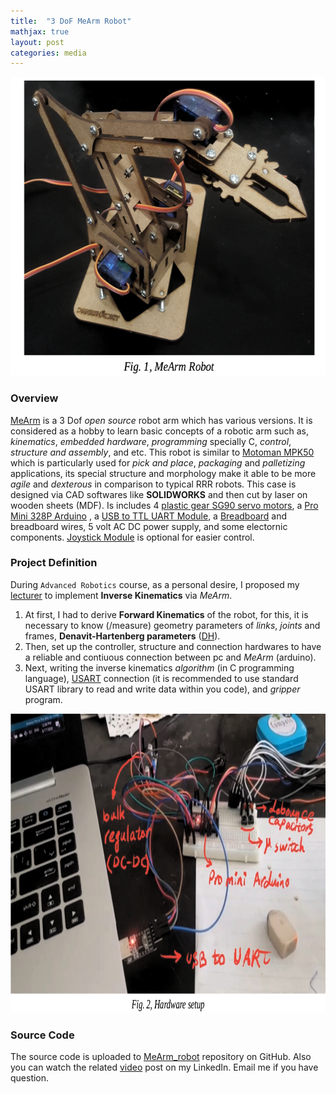 ```yaml
---
title:  "3 DoF MeArm Robot"
mathjax: true
layout: post
categories: media
---
```


<p style="text-align:center;">
    <img width="608" height="478" src="/img/MeArm/MeArm_robot.png" alt="MeArm robot">
</p>

### Overview

[MeArm](https://mearm.com) is a 3 Dof _open source_ robot arm which has various versions. It is considered as a hobby to learn basic concepts of a robotic arm such as, _kinematics_, _embedded hardware_, _programming_ specially C, _control_, _structure and assembly_, and etc. This robot is similar to [Motoman MPK50](https://www.robots.com/robots/motoman-mpk50) which is particularly used for _pick and place_, _packaging_ and _palletizing_ applications, its special structure and morphology make it able to be more _agile_ and _dexterous_ in comparison to typical RRR robots. This case is designed via CAD softwares like __SOLIDWORKS__ and then cut by laser on wooden sheets (MDF). Is includes 4 [plastic gear SG90 servo motors](https://www.tinkermart.in/shop/small-servo-plastic-gear-sg90/), a [Pro Mini 328P Arduino](https://docs.arduino.cc/retired/boards/arduino-pro-mini?queryID=07baba49160a79c79ac8a60ec2d1300c&gl=1*nf7yzt*_ga*MTAzMTY0OTQ0MC4xNjY0MzcxNjg5*_ga_NEXN8H46L5*MTY2NDM3MTY4OS4xLjEuMTY2NDM3MTcxOC4wLjAuMA..)
, a [USB to TTL UART Module](https://www.robofactory.co.za/arduino-modules/158-6pin-cp2102-usb-20-to-ttl-uart-module-6pin-serial-converter.html), a [Breadboard](https://en.wikipedia.org/wiki/Breadboard) and breadboard wires, 5 volt AC DC power supply, and some electornic components. [Joystick Module](https://www.bol.com/nl/nl/p/ps2-joystick-breakout-module-game-controller-voor-arduino-en-raspberry-pi/9300000008325595/?Referrer=ADVNLGOO002013-G-135735704382-S-1678314345586-9300000008325595&gclid=CjwKCAjw4c-ZBhAEEiwAZ105RUMwHQnQxgklasez-0TLup4k1AlCo6KyziLVGZO-M3sZITQ_McglahoC1j0QAvD_BwE) is optional for easier control.

### Project Definition

During `Advanced Robotics` course, as a personal desire, I proposed my [lecturer](https://profile.ut.ac.ir/en/~mudehghani) to implement __Inverse Kinematics__ via _MeArm_. 
1. At first, I had to derive __Forward Kinematics__ of the robot, for this, it is necessary to know (/measure) geometry parameters of _links_, _joints_ and frames, __Denavit-Hartenberg parameters__ ([DH](https://en.wikipedia.org/wiki/Denavit%E2%80%93Hartenberg_parameters)). 
2. Then, set up the controller, structure and connection hardwares to have a reliable and contiuous connection between pc and _MeArm_ (arduino).
3. Next, writing the inverse kinematics _algorithm_ (in C programming language), [USART](https://en.wikipedia.org/wiki/Universal_asynchronous_receiver-transmitter) connection (it is recommended to use standard USART library to read and write data within you code), and _gripper_ program.

<p style="text-align:center;">
    <img width="608" height="478" src="/img/MeArm/hardware_setup.png" alt="set up hardware">
</p>

### Source Code

The source code is uploaded to [MeArm_robot](https://github.com/Hamid-Manouchehri/MeArm_robot) repository on GitHub. Also you can watch the related [video](https://www.linkedin.com/posts/hamid-manouchehri_robotic-mearm-opensource-activity-6857671328384737280-deZS?utm_source=share&utm_medium=member_desktop) post on my LinkedIn. Email me if you have question.

